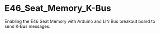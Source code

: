 # E46_Seat_Memory_K-Bus
Enabling the E46 Seat Memory with Arduino and LIN Bus breakout board to send K-Bus messages. 
